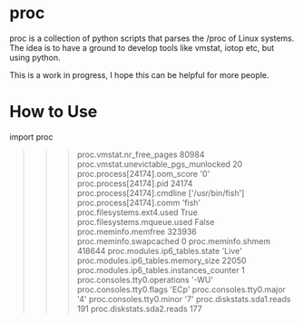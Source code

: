 proc
====
proc is a collection of python scripts that parses the /proc of Linux systems.  
The idea is to have a ground to develop tools like vmstat, iotop etc, but using python.  

This is a work in progress, I hope this can be helpful for more people.

How to Use
==========
import proc
>>> proc.vmstat.nr_free_pages
80984
>>> proc.vmstat.unevictable_pgs_munlocked
20
>>> proc.process[24174].oom_score
'0'
>>> proc.process[24174].pid
24174
>>> proc.process[24174].cmdline
['/usr/bin/fish']
>>> proc.process[24174].comm
'fish'
>>> proc.filesystems.ext4.used
True
>>> proc.filesystems.mqueue.used
False
>>> proc.meminfo.memfree
323936
>>> proc.meminfo.swapcached
0
>>> proc.meminfo.shmem
418644
>>> proc.modules.ip6_tables.state
'Live'
>>> proc.modules.ip6_tables.memory_size
22050
>>> proc.modules.ip6_tables.instances_counter
1
>>> proc.consoles.tty0.operations
'-WU'
>>> proc.consoles.tty0.flags
'ECp'
>>> proc.consoles.tty0.major
'4'
>>> proc.consoles.tty0.minor
'7'
>>> proc.diskstats.sda1.reads
191
>>> proc.diskstats.sda2.reads
177
